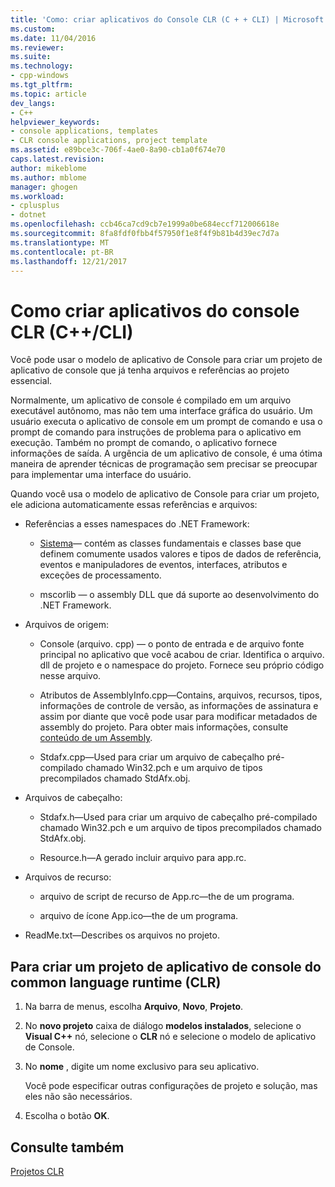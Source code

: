 ```yaml
---
title: 'Como: criar aplicativos do Console CLR (C + + CLI) | Microsoft Docs'
ms.custom: 
ms.date: 11/04/2016
ms.reviewer: 
ms.suite: 
ms.technology:
- cpp-windows
ms.tgt_pltfrm: 
ms.topic: article
dev_langs:
- C++
helpviewer_keywords:
- console applications, templates
- CLR console applications, project template
ms.assetid: e89bce3c-706f-4ae0-8a90-cb1a0f674e70
caps.latest.revision: 
author: mikeblome
ms.author: mblome
manager: ghogen
ms.workload:
- cplusplus
- dotnet
ms.openlocfilehash: ccb46ca7cd9cb7e1999a0be684eccf712006618e
ms.sourcegitcommit: 8fa8fdf0fbb4f57950f1e8f4f9b81b4d39ec7d7a
ms.translationtype: MT
ms.contentlocale: pt-BR
ms.lasthandoff: 12/21/2017
---
```

# <a name="how-to-create-clr-console-applications-ccli"></a>Como criar aplicativos do console CLR (C++/CLI)
Você pode usar o modelo de aplicativo de Console para criar um projeto de aplicativo de console que já tenha arquivos e referências ao projeto essencial.  
  
 Normalmente, um aplicativo de console é compilado em um arquivo executável autônomo, mas não tem uma interface gráfica do usuário. Um usuário executa o aplicativo de console em um prompt de comando e usa o prompt de comando para instruções de problema para o aplicativo em execução. Também no prompt de comando, o aplicativo fornece informações de saída. A urgência de um aplicativo de console, é uma ótima maneira de aprender técnicas de programação sem precisar se preocupar para implementar uma interface do usuário.  
  
 Quando você usa o modelo de aplicativo de Console para criar um projeto, ele adiciona automaticamente essas referências e arquivos:  
  
-   Referências a esses namespaces do .NET Framework:  
  
    -   [Sistema](https://msdn.microsoft.com/en-us/library/system.appdomainmanager.appdomainmanager.aspx)— contém as classes fundamentais e classes base que definem comumente usados valores e tipos de dados de referência, eventos e manipuladores de eventos, interfaces, atributos e exceções de processamento.  
  
    -   mscorlib — o assembly DLL que dá suporte ao desenvolvimento do .NET Framework.  
  
-   Arquivos de origem:  
  
    -   Console (arquivo. cpp) — o ponto de entrada e de arquivo fonte principal no aplicativo que você acabou de criar. Identifica o arquivo. dll de projeto e o namespace do projeto. Fornece seu próprio código nesse arquivo.  
  
    -   Atributos de AssemblyInfo.cpp—Contains, arquivos, recursos, tipos, informações de controle de versão, as informações de assinatura e assim por diante que você pode usar para modificar metadados de assembly do projeto. Para obter mais informações, consulte [conteúdo de um Assembly](/dotnet/framework/app-domains/assembly-contents).  
  
    -   Stdafx.cpp—Used para criar um arquivo de cabeçalho pré-compilado chamado Win32.pch e um arquivo de tipos precompilados chamado StdAfx.obj.  
  
-   Arquivos de cabeçalho:  
  
    -   Stdafx.h—Used para criar um arquivo de cabeçalho pré-compilado chamado Win32.pch e um arquivo de tipos precompilados chamado StdAfx.obj.  
  
    -   Resource.h—A gerado incluir arquivo para app.rc.  
  
-   Arquivos de recurso:  
  
    -   arquivo de script de recurso de App.rc—the de um programa.  
  
    -   arquivo de ícone App.ico—the de um programa.  
  
-   ReadMe.txt—Describes os arquivos no projeto.  
  
## <a name="to-create-a-common-language-runtime-clr-console-app-project"></a>Para criar um projeto de aplicativo de console do common language runtime (CLR)  
  
1.  Na barra de menus, escolha **Arquivo**, **Novo**, **Projeto**.  
  
2.  No **novo projeto** caixa de diálogo **modelos instalados**, selecione o **Visual C++** nó, selecione o **CLR** nó e selecione o modelo de aplicativo de Console.  
  
3.  No **nome** , digite um nome exclusivo para seu aplicativo.  
  
     Você pode especificar outras configurações de projeto e solução, mas eles não são necessários.  
  
4.  Escolha o botão **OK**.  
  
## <a name="see-also"></a>Consulte também  
 [Projetos CLR](../ide/files-created-for-clr-projects.md)   


